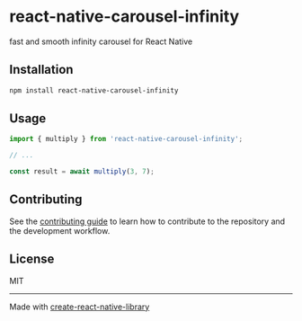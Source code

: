 # react-native-carousel-infinity

fast and smooth infinity carousel for React Native

## Installation

```sh
npm install react-native-carousel-infinity
```

## Usage

```js
import { multiply } from 'react-native-carousel-infinity';

// ...

const result = await multiply(3, 7);
```

## Contributing

See the [contributing guide](CONTRIBUTING.md) to learn how to contribute to the repository and the development workflow.

## License

MIT

---

Made with [create-react-native-library](https://github.com/callstack/react-native-builder-bob)
